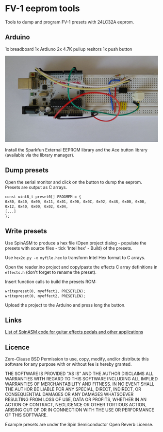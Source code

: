# FV-1 eeprom tools

Tools to dump and program FV-1 presets with 24LC32A eeprom.

## Arduino

1x breadboard
1x Ardiuno
2x 4.7K pullup resitors
1x push button

![arduino](res/arduino.jpg)

Install the Sparkfun External EEPROM library and the Ace button library (available via the library manager).

## Dump presets

Open the serial monitor and click on the button to dump the eeprom.
Presets are output as C arrays.

```
const uint8_t preset0[] PROGMEM = {
0x80, 0x40, 0x00, 0x11, 0x01, 0x90, 0x0C, 0x92, 0x48, 0x00, 0x00, 0x12, 0x40, 0x00, 0x02, 0x04,
[...]
};
```

## Write presets

Use SpinASM to produce a hex file (Open project dialog - populate the presets with source files - tick 'Intel hex' - Build) of the presets.

Use `hex2c.py -x myfile.hex` to transform Intel Hex format to C arrays.

Open the reader.ino project and copy/paste the effects C array definitions in `effects.h` (don't forget to rename the preset).

Insert function calls to build the presets ROM:

```
writepreset(0, myeffect1, PRESETLEN);
writepreset(0, myeffect2, PRESETLEN);
```

Upload the project to the Arduino and press long the button.

## Links

[List of SpinASM code for guitar effects pedals and other applications](https://mstratman.github.io/fv1-programs/)

## Licence

Zero-Clause BSD
Permission to use, copy, modify, and/or distribute this software for any purpose with or without fee is hereby granted.

THE SOFTWARE IS PROVIDED "AS IS" AND THE AUTHOR DISCLAIMS ALL WARRANTIES WITH REGARD TO THIS SOFTWARE INCLUDING ALL IMPLIED WARRANTIES OF MERCHANTABILITY AND FITNESS. IN NO EVENT SHALL THE AUTHOR BE LIABLE FOR ANY SPECIAL, DIRECT, INDIRECT, OR CONSEQUENTIAL DAMAGES OR ANY DAMAGES WHATSOEVER RESULTING FROM LOSS OF USE, DATA OR PROFITS, WHETHER IN AN ACTION OF CONTRACT, NEGLIGENCE OR OTHER TORTIOUS ACTION, ARISING OUT OF OR IN CONNECTION WITH THE USE OR PERFORMANCE OF THIS SOFTWARE.

Example presets are under the Spin Semiconductor Open Reverb License.





